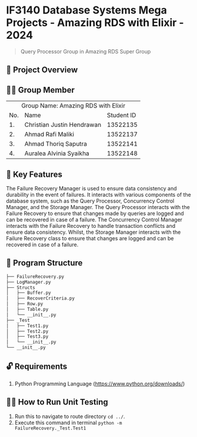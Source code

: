 # IF3140 Database Systems Mega Projects - Amazing RDS with Elixir - 2024
> Query Processor Group in Amazing RDS Super Group

## 🌠 Project Overview


## 💁‍♂️ Group Member
<table>
    <tr>
        <td colspan="3", align = "center"><center>Group Name: Amazing RDS with Elixir</center></td>
    </tr>
    <tr>
        <td>No.</td>
        <td>Name</td>
        <td>Student ID</td>
    </tr>
    <tr>
        <td>1.</td>
        <td>Christian Justin Hendrawan</td>
        <td>13522135</td>
    </tr>
    <tr>
        <td>2.</td>
        <td>Ahmad Rafi Maliki</td>
        <td>13522137</td>
    </tr>
    <tr>
        <td>3.</td>
        <td>Ahmad Thoriq Saputra</td>
        <td>13522141</td>
    </tr>
        <tr>
        <td>4.</td>
        <td>Auralea Alvinia Syaikha</td>
        <td>13522148</td>
    </tr>
</table>

## 🔑 Key Features
The Failure Recovery Manager is used to ensure data consistency and durability in the event of failures. It interacts with various components of the database system, such as the Query Processor, Concurrency Control Manager, and the Storage Manager. The Query Processor interacts with the Failure Recovery to ensure that changes made by queries are logged and can be recovered in case of a failure. The Concurrency Control Manager interacts with the Failure Recovery to handle transaction conflicts and ensure data consistency. Whilst, the Storage Manager interacts with the Failure Recovery class to ensure that changes are logged and can be recovered in case of a failure.

## 🗼 Program Structure
```bash
├── FailureRecovery.py
├── LogManager.py
├── Structs
│   ├── Buffer.py
│   ├── RecoverCriteria.py
│   ├── Row.py
│   ├── Table.py
│   └── __init__.py
├── _Test
│   ├── Test1.py
│   ├── Test2.py
│   ├── Test3.py
│   └── __init__.py
└── __init__.py
```

## 🔓 Requirements
1. Python Programming Language (https://www.python.org/downloads/)

## 🏃‍♂️ How to Run Unit Testing
1. Run this to navigate to route directory `cd ../`.
2. Execute this command in terminal `python -m FailureRecovery._Test.Test1` 
